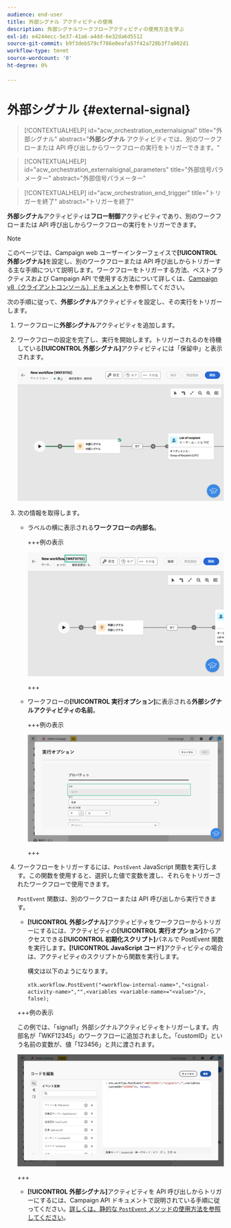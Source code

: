 ```yaml
---
audience: end-user
title: 外部シグナル アクティビティの使用
description: 外部シグナルワークフローアクティビティの使用方法を学ぶ
exl-id: e4244ecc-5e37-41a6-a4dd-6e32da6d5512
source-git-commit: b9f3deb579cf786e0eafa57f42a728b3f7a002d1
workflow-type: tm+mt
source-wordcount: '0'
ht-degree: 0%

---
```


# 外部シグナル {#external-signal}

<!--External Signal End-->

>[!CONTEXTUALHELP]
>id="acw_orchestration_externalsignal"
>title="外部シグナル"
>abstract="**外部シグナル** アクティビティでは、別のワークフローまたは API 呼び出しからワークフローの実行をトリガーできます。"

>[!CONTEXTUALHELP]
>id="acw_orchestration_externalsignal_parameters"
>title="外部信号パラメーター"
>abstract="外部信号パラメーター"

>[!CONTEXTUALHELP]
>id="acw_orchestration_end_trigger"
>title="トリガーを終了"
>abstract="トリガーを終了"

**外部シグナル**&#x200B;アクティビティは&#x200B;**フロー制御**&#x200B;アクティビティであり、別のワークフローまたは API 呼び出しからワークフローの実行をトリガーできます。

>[!NOTE]
>
>このページでは、Campaign web ユーザーインターフェイスで&#x200B;**[!UICONTROL 外部シグナル]**&#x200B;を設定し、別のワークフローまたは API 呼び出しからトリガーする主な手順について説明します。ワークフローをトリガーする方法、ベストプラクティスおよび Campaign API で使用する方法について詳しくは、[Campaign v8（クライアントコンソール）ドキュメント](https://experienceleague.adobe.com/ja/docs/campaign/automation/workflows/advanced-management/javascript-in-workflows#trigger-example)を参照してください。

次の手順に従って、**外部シグナル**&#x200B;アクティビティを設定し、その実行をトリガーします。

1. ワークフローに&#x200B;**外部シグナル**&#x200B;アクティビティを追加します。

1. ワークフローの設定を完了し、実行を開始します。トリガーされるのを待機している&#x200B;**[!UICONTROL 外部シグナル]**&#x200B;アクティビティには「保留中」と表示されます。

   ![スクリーンショットは、保留中状態の外部シグナルアクティビティを示します。](../assets/external-signal-pending.png)

1. 次の情報を取得します。

   * ラベルの横に表示される&#x200B;**ワークフローの内部名**。

     +++例の表示

     ![スクリーンショットは、ラベルの横にワークフローの内部名を示します。](../assets/external-signal-workflow-name.png)

     +++

   * ワークフローの&#x200B;**[!UICONTROL 実行オプション]**&#x200B;に表示される&#x200B;**外部シグナルアクティビティの名前**。

     +++例の表示

     ![スクリーンショットは、実行オプションに外部シグナルアクティビティの名前を示します。](../assets/external-signal-name.png)

     +++

1. ワークフローをトリガーするには、`PostEvent` JavaScript 関数を実行します。この関数を使用すると、選択した値で変数を渡し、それらをトリガーされたワークフローで使用できます。

   `PostEvent` 関数は、別のワークフローまたは API 呼び出しから実行できます。

   * **[!UICONTROL 外部シグナル]**&#x200B;アクティビティをワークフローからトリガーにするには、アクティビティの&#x200B;**[!UICONTROL 実行オプション]**&#x200B;からアクセスできる&#x200B;**[!UICONTROL 初期化スクリプト]**&#x200B;パネルで PostEvent 関数を実行します。**[!UICONTROL JavaScript コード]**&#x200B;アクティビティの場合は、アクティビティのスクリプトから関数を実行します。

     構文は以下のようになります。

     ```
     xtk.workflow.PostEvent("<workflow-internal-name>","<signal-activity-name>","",<variables <variable-name>="<value>"/>, false);
     ```

   +++例の表示

   この例では、「signal1」外部シグナルアクティビティをトリガーします。内部名が「WKF12345」のワークフローに追加されました。「customID」という名前の変数が、値「123456」と共に渡されます。

   ![スクリーンショットは、PostEvent 関数を使用して外部シグナルアクティビティをトリガーする例を示します。](../assets/external-signal-sample.png)

   +++

   * **[!UICONTROL 外部シグナル]**&#x200B;アクティビティを API 呼び出しからトリガーにするには、Campaign API ドキュメントで説明されている手順に従ってください。[詳しくは、静的な `PostEvent` メソッドの使用方法を参照してください](https://experienceleague.adobe.com/developer/campaign-api/api/sm-workflow-PostEvent.html?lang=ja)。
